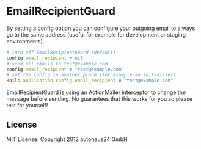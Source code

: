 # EmailRecipientGuard

By setting a config option you can configure your outgoing email to always go to the same address (useful for example for development or staging environments).

```ruby
# turn off EmailRecipientGuard (default)
config.email_recipient = nil
# send all emails to test@example.com
config.email_recipient = "test@example.com"
# set the config in another place (for example an initializer)
Rails.application.config.email_recipient = "test@example.com"
```

EmailRecipientGuard is using an ActionMailer interceptor to change the message before sending. No guarantees that this works for you so please test for yourself!

## License

MIT License. Copyright 2012 autohaus24 GmbH

